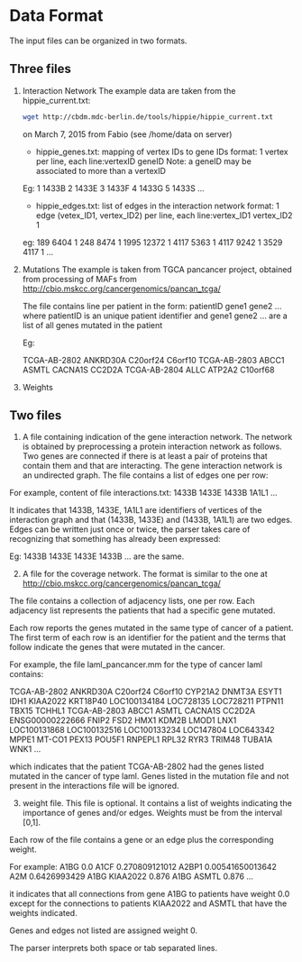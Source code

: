# Data Format

The input files can be organized in two formats.

## Three files

1. Interaction Network
   The example data are taken from the hippie_current.txt: 
   ```bash
   wget http://cbdm.mdc-berlin.de/tools/hippie/hippie_current.txt 
   ```
   on March 7, 2015 from Fabio (see /home/data on server)
   
   * hippie_genes.txt:
     mapping of vertex IDs to gene IDs
		format: 1 vertex per line, each line:vertexID geneID
			Note: a geneID may be associated to more than a vertexID

	Eg: 
	1 1433B
	2 1433E
	3 1433F
	4 1433G
	5 1433S
	...


	* hippie_edges.txt:
	  list of edges in the interaction network
		  format: 1 edge (vetex_ID1, vertex_ID2) per line, each line:vertex_ID1 vertex_ID2 1
  
   eg:
   189 6404 1
   248 8474 1
   1995 12372 1
   4117 5363 1
   4117 9242 1
   3529 4117 1
   ...


2. Mutations
   The example is taken from TGCA pancancer project, obtained from processing of MAFs from
   http://cbio.mskcc.org/cancergenomics/pancan_tcga/

	The file contains line per patient in the form: patientID gene1
			gene2 ...  where patientID is an unique patient identifier
			and gene1 gene2 ... are a list of all genes mutated in the
			patient

	<!---
		- cancerType: one of the 11 cancer types in TCGA 
		--->

	Eg: 

	TCGA-AB-2802    ANKRD30A        C20orf24        C6orf10 
	TCGA-AB-2803    ABCC1   ASMTL   CACNA1S CC2D2A 
	TCGA-AB-2804    ALLC    ATP2A2  C10orf68


3. Weights


## Two files

1. A file containing indication of the gene interaction network.  The
  network is obtained by preprocessing a protein interaction network as
  follows. Two genes are connected if there is at least a pair of
  proteins that contain them and that are interacting.  The gene
  interaction network is an undirected graph. The file contains a list
  of edges one per row:

  For example, content of file interactions.txt:
  1433B 1433E 
  1433B 1A1L1
  ...

  It indicates that 1433B, 1433E, 1A1L1 are identifiers of vertices of the
  interaction graph and that (1433B, 1433E) and (1433B, 1A1L1) are two
  edges. Edges can be written just once or twice, the parser 
  takes care of recognizing that something has already been expressed: 
   
  Eg: 
   1433B 1433E 
   1433E 1433B 
   ...
  are the same.



2. A file for the coverage network. The format is similar to the one at
  http://cbio.mskcc.org/cancergenomics/pancan_tcga/

  The file contains a collection of adjacency lists, one per row. Each
  adjacency list represents the patients that had a specific gene
  mutated.
  
  Each row reports the genes mutated in the same type of cancer of a
  patient. The first term of each row is an identifier for the patient
  and the terms that follow indicate the genes that were mutated in the
  cancer.
 
  For example, the file laml_pancancer.mm for the type of cancer laml contains:

  TCGA-AB-2802    ANKRD30A        C20orf24        C6orf10 CYP21A2 DNMT3A  ESYT1   IDH1    KIAA2022        KRT18P40
        LOC100134184    LOC728135       LOC728211       PTPN11  TBX15   TCHHL1
  TCGA-AB-2803    ABCC1   ASMTL   CACNA1S CC2D2A  ENSG00000222666 FNIP2   FSD2    HMX1    KDM2B   LMOD1   LNX1    LOC100131868    LOC100132516    LOC100133234    LOC147804       LOC643342       MPPE1   MT-CO1  PEX13   POU5F1  RNPEPL1 RPL32   RYR3    TRIM48  TUBA1A  WNK1
  ...
  
  
  which indicates that the patient TCGA-AB-2802 had the genes listed
  mutated in the cancer of type laml. Genes listed in the mutation file
  and not present in the interactions file will be ignored.
    
  
3. weight file. This file is optional. It contains a list of weights
  indicating the importance of genes and/or edges. Weights must be from
  the interval [0,1].

  Each row of the file contains a gene or an edge plus the corresponding
  weight.

  For example:
  A1BG    0.0
  A1CF    0.270809121012
  A2BP1   0.00541650013642
  A2M     0.6426993429
  A1BG KIAA2022 0.876
  A1BG ASMTL 0.876
  ...
 
  it indicates that all connections from gene A1BG to patients have
  weight 0.0 except for the connections to patients KIAA2022 and ASMTL
  that have the weights indicated. 

  Genes and edges not listed are assigned weight 0.



The parser interprets both space or tab separated lines.

